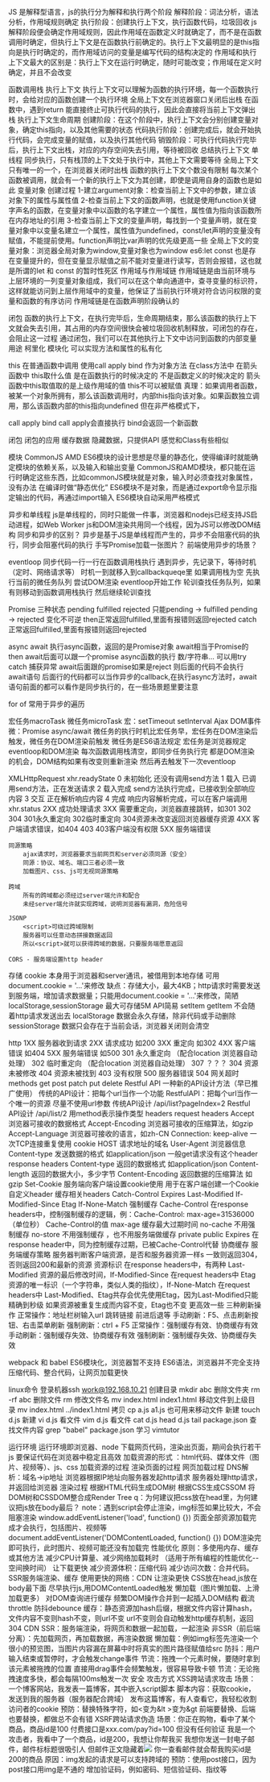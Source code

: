 JS 是解释型语言，js的执行分为解释和执行两个阶段
    解释阶段：词法分析，语法分析，作用域规则确定
    执行阶段：创建执行上下文，执行函数代码，垃圾回收
    js解释阶段便会确定作用域规则，因此作用域在函数定义时就确定了，而不是在函数调用时确定，但执行上下文是在函数执行前确定的。执行上下文最明显的是this指向是执行时确定的，而作用域访问的变量是编写代码的结构决定的
    作用域和执行上下文最大的区别是：执行上下文在运行时确定，随时可能改变；作用域在定义时确定，并且不会改变

函数调用栈 执行上下文
    执行上下文可以理解为函数的执行环境，每一个函数执行时，会给对应的函数创建一个执行环境
    全局上下文在浏览器窗口关闭后出栈
    在函数中，遇到return 能直接终止可执行代码的执行，因此会直接将当前上下文弹出栈
    执行上下文生命周期
        创建阶段：在这个阶段中，执行上下文会分别创建变量对象，确定this指向，以及其他需要的状态
        代码执行阶段：创建完成后，就会开始执行代码，会完成变量的赋值，以及执行其他代码
        销毁阶段：可执行代码执行完毕后，执行上下文出栈，对应的内存空间失去引用，等待被回收
    总结执行上下文
        单线程
        同步执行，只有栈顶的上下文处于执行中，其他上下文需要等待
        全局上下文只有唯一的一个，在浏览器关闭时出栈
        函数的执行上下文个数没有限制
        每次某个函数被调用，就会有一个新的执行上下文为其创建，即使是调用自身的函数也是如此
变量对象
    创建过程
        1-建立argument对象：检查当前上下文中的参数，建立该对象下的属性与属性值
        2-检查当前上下文的函数声明，也就是使用function关键字声名的函数，在变量对象中以函数的名字建立一个属性，属性值为指向该函数所在内存地址的引用
        3-检查当前上下文的变量声明，每找到一个变量声明，就在变量对象中以变量名建立一个属性，属性值为undefined，const/let声明的变量没有赋值，不能提前使用。function声明比var声明的优先级更高一些
    全局上下文的变量对象：浏览器全局对象为window,变量对象也为window
    es6:let const 也是存在变量提升的，但在变量显示赋值之前不能对变量进行读写，否则会报错，这也就是所谓的let 和 const 的暂时性死区
作用域与作用域链
    作用域链是由当前环境与上层环境的一列变量对象组成，我们可以在这个单向通道中，查寻变量的标识符，这样就能访问到上层作用域中的变量，他保证了当前执行环境对符合访问权限的变量和函数的有序访问
    作用域链是在函数声明阶段确认的

闭包
    函数的执行上下文，在执行完毕后，生命周期结束，那么该函数的执行上下文就会失去引用，其占用的内存空间很快会被垃圾回收机制释放，可闭包的存在，会阻止这一过程
    通过闭包，我们可以在其他执行上下文中访问到函数的内部变量
    用途 柯里化 模块化 可以实现方法和属性的私有化

this
    在普通函数中调用
    使用call apply bind
    作为对象方法
    在class方法中
    在箭头函数中
    this取什么值 是在函数执行的时候决定的 不是函数定义的时候决定的
    箭头函数中this取值取的是上级作用域的值
    this不可以被赋值
    真理：如果调用者函数，被某一个对象所拥有，那么该函数调用时，内部this指向该对象。如果函数独立调用，那么该函数内部的this指向undefined 但在非严格模式下，

call  apply  bind
call apply会直接执行 bind会返回一个新函数

闭包
闭包的应用
缓存数据  隐藏数据，只提供API 感觉和Class有些相似

模块
    CommonJS
    AMD
    ES6模块的设计思想是尽量的静态化，使得编译时就能确定模块的依赖关系，以及输入和输出变量
    CommonJS和AMD模块，都只能在运行时确定这些东西，比如commonJS模块就是对象，输入时必须查找对象属性，没有办法 在编译时做“静态优化”
    ES6模块不是对象，而是通过export命令显示指定输出的代码，再通过import输入
    ES6模块自动采用严格模式

异步和单线程
    js是单线程的，同时只能做一件事，浏览器和nodejs已经支持JS启动进程，如Web Worker
    js和DOM渲染共用同一个线程，因为JS可以修改DOM结构
同步和异步的区别？
    异步是基于JS是单线程而产生的，异步不会阻塞代码的执行，同步会阻塞代码的执行
手写Promise加载一张图片？
前端使用异步的场景？

eventloop
    同步代码一行一行在函数调用栈执行
    遇到异步，先记录下，等待时机（定时、网络请求等）
    时机一到就移入到callbackqueqe里
    如果调用栈为空
    先执行当前的微任务队列
    尝试DOM渲染
    eventloop开始工作
    轮训查找任务队列，如果有则移动到函数调用栈执行
    然后继续轮训查找

Promise
    三种状态 pending fulfilled rejected
    只能pending -> fulfilled  pending -> rejected 变化不可逆
    then正常返回fulfilled,里面有报错则返回rejected
    catch正常返回fulfilled,里面有报错则返回rejected

async await
    执行async函数，返回的是Promise对象
    await相当于Promise的then await后面可以跟一个promise async函数的执行 数/字符串...
    可以用try catch 捕获异常 await后面跟的promise如果是reject 则后面的代码不会执行
    await语句 后面行的代码都可以当作异步的callback,在执行async方法时，await语句前面的都可以看作是同步执行的，在一些场景题里要注意

for of 常用于异步的遍历

宏任务macroTask 微任务microTask
    宏：setTimeout setInterval Ajax DOM事件
    微：Promise async/await
    微任务的执行时机比宏任务早，宏任务在DOM渲染后触发，微任务在DOM渲染前触发
        微任务是ES6语法规定
        宏任务是浏览器规定
eventloop和DOM渲染
    每次函数调用栈清空，即同步任务执行完
    都是DOM渲染的机会，DOM结构如果有改变则重新渲染
    然后再去触发下一次eventloop

XMLHttpRequest
    xhr.readyState
        0 未初始化 还没有调用send方法
        1 载入 已调用send方法，正在发送请求
        2 载入完成 send方法执行完成，已接收到全部响应内容
        3 交互 正在解析响应内容
        4 完成 响应内容解析完成，可以在客户端调用
    xhr.status
        2XX 成功处理请求
        3XX 需要重定向，浏览器直接跳转，如301 302 304
            301永久重定向 302临时重定向 304资源未改变返回浏览器缓存资源
        4XX 客户端请求错误，如404 403
            403客户端没有权限
        5XX 服务端错误

    同源策略
        ajax请求时，浏览器要求当前网页和server必须同源（安全）
        同源：协议、域名、端口三者必须一致
        加载图片、css、js可无视同源策略

    跨域
        所有的跨域都必须经过server端允许和配合
        未经server端允许就实现跨域，说明浏览器有漏洞，危险信号

    JSONP
        <script>可绕过跨域限制
        服务器可以任意动态拼接数据返回
        所以<script>就可以获得跨域的数据，只要服务端愿意返回

    CORS - 服务端设置http header

存储
    cookie
        本身用于浏览器和server通讯，被借用到本地存储
        可用document.cookie = '...'来修改
        缺点：存储大小，最大4KB；http请求时需要发送到服务端，增加请求数据量；只能用document.cookie = '...'来修改，简陋
    localStorage,sessionStorage 最大可存储5M
        API简易 setItem getItem
        不会随着http请求发送出去
    localStorage 数据会永久存储，除非代码或手动删除
    sessionStorage 数据只会存在于当前会话，浏览器关闭则会清空

http
    1XX 服务器收到请求
    2XX 请求成功 如200
    3XX 重定向 如302
    4XX 客户端错误 如404
    5XX 服务端错误 如500
    301 永久重定向 （配合location 浏览器自动处理）
    302 临时重定向 （配合location 浏览器自动处理）
    307 ？？？
    304 资源未被修改
    404 资源未被找到
    403 没有权限
    500 服务器错误
    504 网关超时
    methods
        get post patch put delete
    Restful API
        一种新的API设计方法（早已推广使用）
        传统的API设计：把每个url当作一个功能
        RestfulAPI：把每个url当作一个唯一的资源
            尽量不使用url参数 传统API设计 /api/list?pageIndex=2  Restful API设计 /api/list/2
            用method表示操作类型
    headers
        request headers
            Accept 浏览器可接收的数据格式
            Accept-Encoding 浏览器可接收的压缩算法，如gzip
            Accept-Language 浏览器可接收的语言，如zh-CN
            Connection: keep-alive 一次TCP连接重复使用
            cookie
            HOST 请求地址的域名
            User-Agent 浏览器信息
            Content-type 发送数据的格式 如application/json 一般get请求没有这个header
        response headers
            Content-type 返回的数据格式 如application/json
            Content-length 返回的数据大小，多少字节
            Content-Encoding 返回数据的压缩算法 如gzip
            Set-Cookie 服务端向客户端设置cookie使用 用于在客户端创建一个Cookie
        自定义header
        缓存相关headers
            Catch-Control
            Expires
            Last-Modified
            If-Modified-Since
            Etag
            If-None-Match
    强制缓存
        Cache-Control 在response headers中，控制强制缓存的逻辑，例：Cache-Control: max-age=31536000（单位秒）
        Cache-Control的值
            max-age 缓存最大过期时间
            no-cache 不用强制缓存
            no-store 不用强制缓存 ，也不用服务端做缓存
            private
            public
        Expires 在response header中，同为控制缓存过期，已被Cache-Control代替
    协商缓存
        服务端缓存策略
        服务器判断客户端资源，是否和服务器资源一样s
        一致则返回304，否则返回200和最新的资源
        资源标识
            在response headers中，有两种
            Last-Modified 资源的最后修改时间，If-Modified-Since 在request headers中
            Etag 资源的唯一标识（一个字符串，类似人类的指纹），If-None-Match 在request headers中
            Last-Modified、Etag共存会优先使用Etag，因为Last-Modified只能精确到秒级
            如果资源被重复生成而内容不变，Etag也不变 更高效一些
    三种刷新操作
        正常操作：地址栏树输入url 跳转链接 前进后退等
        手动刷新：F5、点击刷新按钮、右击菜单刷新
        强制刷新：ctrl + F5
    正常操作：强制缓存有效、协商缓存有效
    手动刷新：强制缓存失效、协商缓存有效
    强制刷新：强制缓存失效、协商缓存失效

webpack 和 babel
    ES6模块化，浏览器暂不支持
    ES6语法，浏览器并不完全支持
    压缩代码、整合代码，让网页加载更快

linux命令
    登录机器ssh work@192.168.10.21
    创建目录 mkdir abc
    删除文件夹 rm -rf abc
    删除文件 rm
    修改文件名 mv index.html index1.html
    移动文件到上级目录 mv index.html ../index1.html
    拷贝 cp a.js a1.js  也可用来移动文件
    新建 touch d.js
    新建 vi d.js
    看文件 vim d.js
    看文件 cat d.js  head d.js tail package.json
    查找文件内容 grep "babel" package.json
    学习 vimtutor

运行环境
    运行环境即浏览器、node
    下载网页代码，渲染出页面，期间会执行若干js
    要保证代码在浏览器中稳定且高效
    加载资源的形式 ：html代码、媒体文件（图片、视频等）、js、css
    加载资源的过程
    渲染页面的过程
    <!-- 下载资源：各个资源类型、下载过程
    渲染页面 -->
    网页加载过程
        DNS解析：域名->ip地址
        浏览器根据IP地址向服务器发起http请求
        服务器处理http请求，并返回给浏览器
        渲染过程
            根据HTML代码生成DOM树
            根据CSS生成CSSOM
            将DOM树和CSSDOM整合成Render Tree
        q：为何建议把css放在head里，为何建议把js放在body最后？
        note：遇到script会停止渲染，img标签如果比较大，不会阻塞渲染
                window.addEventListener('load', function() {}) 页面全部资源加载完成才会执行，包括图片、视频等
                document.addEventListener('DOMContentLoaded, function() {}) DOM渲染完即可执行，此时图片、视频可能还没有加载完
    性能优化
        原则：多使用内存、缓存或其他方法
            减少CPU计算量、减少网络加载耗时
            （适用于所有编程的性能优化--空间换时间）
        让下载更快
            减少资源体积：压缩代码
            减少访问次数：合并代码。SSR服务端渲染、缓存
            使用更快的网络：CDN
        让渲染更快
            CSS放在head,js放在body最下面
            尽早执行js,用DOMContentLoaded触发
            懒加载（图片懒加载、上滑加载更多）
            对DOM查询进行缓存
            频繁DOM操作合并到一起插入DOM结构
            截流throttle 防抖debounce
        缓存：静态资源加hash后缀，根据文件内容计算hash，文件内容不变则hash不变，则url不变
            url不变则会自动触发http缓存机制，返回304
        CDN
        SSR：服务端渲染，将网页和数据一起加载，一起渲染
        非SSR（前后端分离）：先加载网页，再加载数据，再渲染数据
        懒加载：例如img标签先渲染一个很小的预览图，当图片内容漏在屏幕中时将真实的图片路径赋值给src
        防抖：用户输入结束或暂停时，才会触发change事件
        节流：拖拽一个元素时候，要随时拿到该元素被拖拽的位置
            直接用drag事件会频繁触发，很容易导致卡顿
            节流：无论拖拽速度多快，都会每隔100ms触发一次
    安全
        攻击方式
        XSS跨站请求攻击
            场景：一个博客网站，我发表一篇博客，其中嵌入script脚本
                脚本内容：获取cookie，发送到我的服务器（服务器配合跨域）
                发布这篇博客，有人查看它，我轻松收割访问者的cookie
            预防：替换特殊字符，如<变为&lt >变为&gt
                 前端要替换、后端也要替换，都做总不会有错
        XSRF跨站请求伪造
            场景：你正在购物，看中了某个商品，商品id是100
                付费接口是xxx.com/pay?id=100 但没有任何验证
                我是一个攻击者，我看中了一个商品，id是200，我想让你帮我买
                我想你发送一封电子邮件，邮件标标题很吸引人
                但邮件正文隐藏着<img src="xxx.com/pay?id=200">
                你一查看邮件就会帮我购买id是200的商品
                原因：img发起的请求是可以支持跨域的
            预防：使用post接口，因为post接口用img是不通的
                增加验证码，例如密码、短信验证码、指纹等